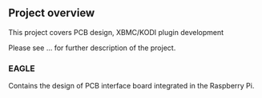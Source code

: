## Project overview

This project covers PCB design, XBMC/KODI plugin development

Please see ... for further description of the project.

### EAGLE
Contains the design of PCB interface board integrated in the Raspberry Pi.